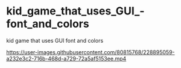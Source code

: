 # kid_game_that_uses_GUI_-font_and_colors
kid game that uses GUI font and colors



https://user-images.githubusercontent.com/80815768/228895059-a232e3c2-716b-468d-a729-72a5af5153ee.mp4

